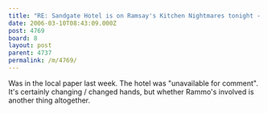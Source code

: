```yaml
---
title: "RE: Sandgate Hotel is on Ramsay's Kitchen Nightmares tonight - 4769"
date: 2006-03-10T08:43:09.000Z
post: 4769
board: 8
layout: post
parent: 4737
permalink: /m/4769/
---
```

Was in the local paper last week. The hotel was "unavailable for comment". It's certainly changing / changed hands, but whether Rammo's involved is another thing altogether.
